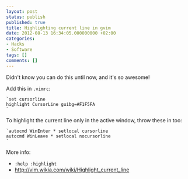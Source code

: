 ```yaml
---
layout: post
status: publish
published: true
title: Highlighting current line in gvim
date: 2012-08-13 16:34:05.000000000 +02:00
categories:
- Hacks
- Software
tags: []
comments: []
---
```

Didn't know you can do this until now, and it's so awesome!

Add this in `.vimrc`:


```
`set cursorline
highlight CursorLine guibg=#F1F5FA
`
```


To highlight the current line only in the active window, throw these in too:


```
`autocmd WinEnter * setlocal cursorline
autocmd WinLeave * setlocal nocursorline
`
```


More info:
- `:help :highlight`
- <a href="http://vim.wikia.com/wiki/Highlight_current_line">http://vim.wikia.com/wiki/Highlight_current_line</a>
